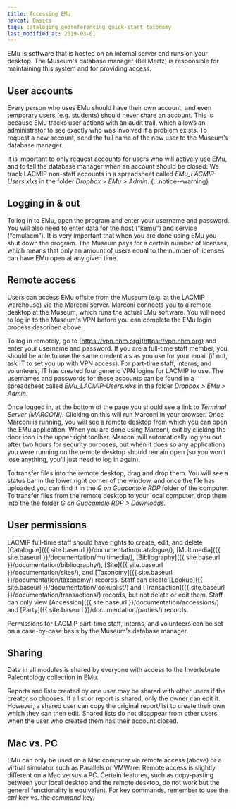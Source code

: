 ```yaml
---
title: Accessing EMu
navcat: Basics
tags: cataloging georeferencing quick-start taxonomy
last_modified_at: 2019-03-01
---
```


EMu is software that is hosted on an internal server and runs on your desktop. The Museum's database manager (Bill Mertz) is responsible for maintaining this system and for providing access.

## User accounts

Every person who uses EMu should have their own account, and even temporary users (e.g. students) should never share an account. This is because EMu tracks user actions with an audit trail, which allows an administrator to see exactly who was involved if a problem exists. To request a new account, send the full name of the new user to the Museum’s database manager.

It is important to only request accounts for users who will actively use EMu, and to tell the database manager when an account should be closed. We track LACMIP non-staff accounts in a spreadsheet called *EMu_LACMIP-Users.xlxs* in the folder *Dropbox > EMu > Admin*.
{: .notice--warning}

## Logging in & out

To log in to EMu, open the program and enter your username and password. You will also need to enter data for the host (“kemu”) and service (“emulacm”). It is very important that when you are done using EMu you shut down the program. The Museum pays for a certain number of licenses, which means that only an amount of users equal to the number of licenses can have EMu open at any given time.

## Remote access

Users can access EMu offsite from the Museum (e.g. at the LACMIP warehouse) via the Marconi server. Marconi connects you to a remote desktop at the Museum, which runs the actual EMu software. You will need to log in to the Museum's VPN before you can complete the EMu login process described above.

To log in remotely, go to [https://vpn.nhm.org](https://vpn.nhm.org) and enter your username and password. If you are a full-time staff member, you should be able to use the same credentials as you use for your email (if not, ask IT to set you up with VPN access). For part-time staff, interns, and volunteers, IT has created four generic VPN logins for LACMIP to use. The usernames and passwords for these accounts can be found in a spreadsheet called *EMu_LACMIP-Users.xlxs* in the folder *Dropbox > EMu > Admin*.

Once logged in, at the bottom of the page you should see a link to *Terminal Server (MARCONI).* Clicking on this will run Marconi in your browser. Once Marconi is running, you will see a remote desktop from which you can open the EMu application. When you are done using Marconi, exit by clicking the door icon in the upper right toolbar. Marconi will automatically log you out after two hours for security purposes, but when it does so any applications you were running on the remote desktop should remain open (so you won’t lose anything, you’ll just need to log in again).

To transfer files into the remote desktop, drag and drop them. You will see a status bar in the lower right corner of the window, and once the file has uploaded you can find it in the *G on Guacamole RDP* folder of the computer. To transfer files from the remote desktop to your local computer, drop them into the the folder *G on Guacamole RDP > Downloads.*

## User permissions

LACMIP full-time staff should have rights to create, edit, and delete [Catalogue]({{ site.baseurl }}/documentation/catalogue/), [Multimedia]({{ site.baseurl }}/documentation/multimedia/), [Bibliography]({{ site.baseurl }}/documentation/bibliography/), [Site]({{ site.baseurl }}/documentation/sites/), and [Taxonomy]({{ site.baseurl }}/documentation/taxonomy/) records. Staff can create [Lookup]({{ site.baseurl }}/documentation/lookuplist/) and [Transaction]({{ site.baseurl }}/documentation/transactions/) records, but not delete or edit them. Staff can only view [Accession]({{ site.baseurl }}/documentation/accessions/) and [Party]({{ site.baseurl }}/documentation/parties/) records.

Permissions for LACMIP part-time staff, interns, and volunteers can be set on a case-by-case basis by the Museum's database manager.

## Sharing

Data in all modules is shared by everyone with access to the Invertebrate Paleontology collection in EMu.

Reports and lists created by one user may be shared with other users if the creator so chooses. If a list or report is shared, only the owner can edit it. However, a shared user can copy the original report/list to create their own which they can then edit. Shared lists do not disappear from other users when the user who created them has their account closed.

## Mac vs. PC

EMu can only be used on a Mac computer via remote access (above) or a virtual simulator such as Parallels or VMWare. Remote access is slightly different on a Mac versus a PC. Certain features, such as copy-pasting between your local desktop and the remote desktop, do not work but the general functionality is equivalent. For key commands, remember to use the *ctrl* key vs. the *command* key.
